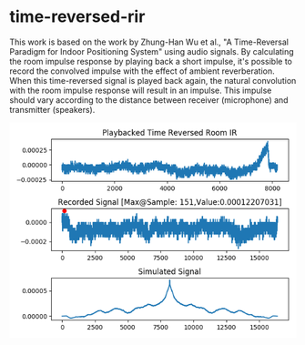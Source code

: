 # time-reversed-rir
This work is based on the work by Zhung-Han Wu et al., "A Time-Reversal Paradigm for Indoor Positioning System" using audio signals.
By calculating the room impulse response by playing back a short impulse, it's possible to record the convolved impulse with the effect of ambient reverberation. When this time-reversed signal is played back again, the natural convolution with the room impulse response will result in an impulse. This impulse should vary according to the distance between receiver (microphone) and transmitter (speakers).

![Impulse Respone](https://github.com/juansgomez87/time-reversed-rir/blob/master/img/imp_response.png)
